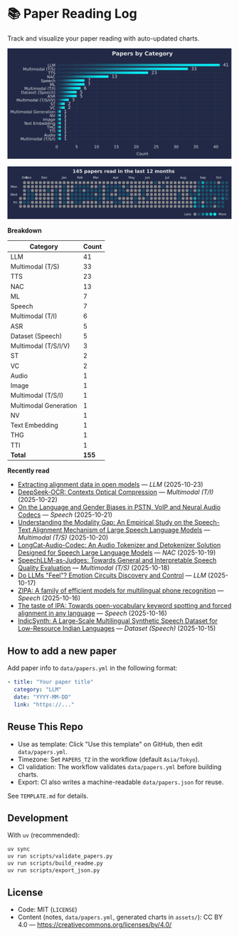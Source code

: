 # 📚 Paper Reading Log

Track and visualize your paper reading with auto-updated charts.

<!--CHART_START-->
![By category](assets/category_stylish.svg)

![Activity heatmap](assets/activity_heatmap.svg)


**Breakdown**

| Category | Count |
|---|---|
| LLM | 41 |
| Multimodal (T/S) | 33 |
| TTS | 23 |
| NAC | 13 |
| ML | 7 |
| Speech | 7 |
| Multimodal (T/I) | 6 |
| ASR | 5 |
| Dataset (Speech) | 5 |
| Multimodal (T/S/I/V) | 3 |
| ST | 2 |
| VC | 2 |
| Audio | 1 |
| Image | 1 |
| Multimodal (T/S/I) | 1 |
| Multimodal Generation | 1 |
| NV | 1 |
| Text Embedding | 1 |
| THG | 1 |
| TTI | 1 |
| **Total** | **155** |

**Recently read**

- [Extracting alignment data in open models](https://arxiv.org/abs/2510.18554) — *LLM* (2025-10-23)
- [DeepSeek-OCR: Contexts Optical Compression](https://github.com/deepseek-ai/DeepSeek-OCR/blob/main/DeepSeek_OCR_paper.pdf) — *Multimodal (T/I)* (2025-10-22)
- [On the Language and Gender Biases in PSTN, VoIP and Neural Audio Codecs](https://www.isca-archive.org/interspeech_2025/altwlkany25_interspeech.pdf) — *Speech* (2025-10-21)
- [Understanding the Modality Gap: An Empirical Study on the Speech-Text Alignment Mechanism of Large Speech Language Models](https://arxiv.org/abs/2510.12116) — *Multimodal (T/S)* (2025-10-20)
- [LongCat-Audio-Codec: An Audio Tokenizer and Detokenizer Solution Designed for Speech Large Language Models](https://github.com/meituan-longcat/LongCat-Audio-Codec/blob/main/tech_report.pdf) — *NAC* (2025-10-19)
- [SpeechLLM-as-Judges: Towards General and Interpretable Speech Quality Evaluation](https://arxiv.org/abs/2510.14664) — *Multimodal (T/S)* (2025-10-18)
- [Do LLMs "Feel"? Emotion Circuits Discovery and Control](https://arxiv.org/abs/2510.11328) — *LLM* (2025-10-17)
- [ZIPA: A family of efficient models for multilingual phone recognition](https://aclanthology.org/2025.acl-long.961.pdf) — *Speech* (2025-10-16)
- [The taste of IPA: Towards open-vocabulary keyword spotting and forced alignment in any language](https://aclanthology.org/2024.naacl-long.43.pdf) — *Speech* (2025-10-16)
- [IndicSynth: A Large-Scale Multilingual Synthetic Speech Dataset for Low-Resource Indian Languages](https://aclanthology.org/2025.acl-long.1070.pdf) — *Dataset (Speech)* (2025-10-15)
<!--CHART_END-->

## How to add a new paper

Add paper info to `data/papers.yml` in the following format:

```yaml
- title: "Your paper title"
  category: "LLM"
  date: "YYYY-MM-DD"
  link: "https://..."
```

## Reuse This Repo

- Use as template: Click "Use this template" on GitHub, then edit `data/papers.yml`.
- Timezone: Set `PAPERS_TZ` in the workflow (default `Asia/Tokyo`).
- CI validation: The workflow validates `data/papers.yml` before building charts.
- Export: CI also writes a machine-readable `data/papers.json` for reuse.

See `TEMPLATE.md` for details.

## Development

With `uv` (recommended):

```
uv sync
uv run scripts/validate_papers.py
uv run scripts/build_readme.py
uv run scripts/export_json.py
```

## License

- Code: MIT (`LICENSE`)
- Content (notes, `data/papers.yml`, generated charts in `assets/`): CC BY 4.0 — https://creativecommons.org/licenses/by/4.0/
